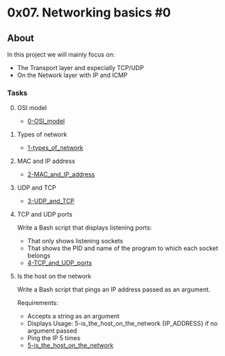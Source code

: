 # 0x07. Networking basics #0

## About
In this project we will mainly focus on:
* The Transport layer and especially TCP/UDP
* On the Network layer with IP and ICMP

### Tasks
0. OSI model
	* [0-OSI_model](0-OSI_model)
1. Types of network
	* [1-types_of_network](1-types_of_network)
2. MAC and IP address
	* [2-MAC_and_IP_address](2-MAC_and_IP_address)
3. UDP and TCP
	* [3-UDP_and_TCP](3-UDP_and_TCP)
4. TCP and UDP ports

	Write a Bash script that displays listening ports:
	* That only shows listening sockets
	* That shows the PID and name of the program to which each socket belongs
	* [4-TCP_and_UDP_ports](4-TCP_and_UDP_ports)
5. Is the host on the network

	Write a Bash script that pings an IP address passed as an argument.

	Requirements:
	* Accepts a string as an argument
	* Displays Usage: 5-is_the_host_on_the_network {IP_ADDRESS} if no argument passed
	* Ping the IP 5 times
	* [5-is_the_host_on_the_network](5-is_the_host_on_the_network)
